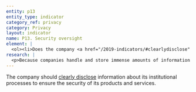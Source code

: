```yaml
---
entity: p13
entity_type: indicator
category_ref: privacy
category: Privacy
layout: indicator
name: P13. Security oversight
element: | 
  <ol><li>Does the company <a href="/2019-indicators/#clearlydisclose" target="_blank" rel="noopener">clearly disclose</a> that it has systems in place to limit and monitor employee access to user information?</li><li>Does the company <a href="/2019-indicators/#clearlydisclose" target="_blank" rel="noopener">clearly disclose</a> that it has a security team that conducts security audits on the company&rsquo;s products and services?</li><li>Does the company <a href="/2019-indicators/#clearlydisclose" target="_blank" rel="noopener">clearly disclose</a> that it commissions third-party security audits on its products and services?</li></ol>
research: | 
  <p>Because companies handle and store immense amounts of information about users, they should have clear security measures in place to ensure this information is kept secure. We expect companies to clearly disclose that they have systems in place to limit and monitor employee access to user information. We also expect the company to clearly disclose that it deploys both internal and external security teams to conduct security audits on its products and services.</p><p><strong>Potential sources:</strong></p><ul><li>Company privacy policies</li><li>Company security guide</li></ul>
---
```

The company should [clearly disclose](/2019-indicators/#clearlydisclose) information about its institutional processes to ensure the security of its products and services.